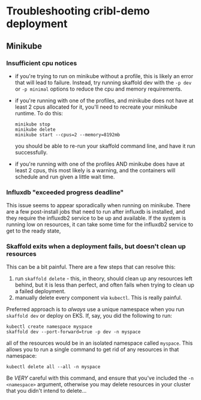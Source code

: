 # Troubleshooting cribl-demo deployment

## Minikube

### Insufficient cpu notices

* if you're trying to run on minikube without a profile, this is likely an error that will lead to
  failure. Instead, try running skaffold dev with the `-p dev` or `-p minimal` options to reduce the 
  cpu and memory requirements.

* if you're running with one of the profiles, and minikube does not have at least 2 cpus allocated for it, you'll need to recreate your minikube runtime. To do this:

  ```
  minikube stop
  minikube delete
  minikube start --cpus=2 --memory=8192mb
  ```
  
  you should be able to re-run your skaffold command line, and have it run successfully. 
  

* if you're running with one of the profiles AND minikube does have at least 2 cpus, this most likely is a warning, and the containers will schedule and run given a little wait time. 


### Influxdb "exceeded progress deadline"

This issue seems to appear sporadically when running on minikube. There are a few post-install jobs that need to run after influxdb is installed, and they require the influxdb2 service to be up and available. If the system is running low on resources, it can take some time for the influxdb2 service to get to the ready state, 


### Skaffold exits when a deployment fails, but doesn't clean up resources

This can be a bit painful. There are a few steps that can resolve this:

1. run `skaffold delete` - this, in theory, should clean up any resources left behind, but it is less than perfect, and often fails when trying to clean up a failed deployment.
1. manually delete every component via `kubectl`. This is really painful.

Preferred approach is to *always* use a unique namespace when you run `skaffold dev` or deploy on EKS. If, say, you did the following to run:

```
kubectl create namespace myspace
skaffold dev --port-forward=true -p dev -n myspace
```

all of the resources would be in an isolated namespace called `myspace`. This allows you to run a single command to get rid of any resources in that namespace:

```
kubectl delete all --all -n myspace
```

Be _*VERY*_ careful with this command, and ensure that you've included the `-n <namespace>` argument, otherwise you may delete resources in your cluster that you didn't intend to delete... 